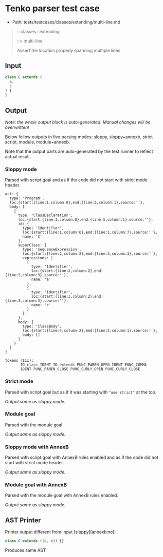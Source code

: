 # Tenko parser test case

- Path: tests/testcases/classes/extending/multi-line.md

> :: classes : extending
>
> ::> multi-line
>
> Assert the location properly spanning multiple lines

## Input

`````js
class C extends (
  a,
  c
) {
}
`````

## Output

_Note: the whole output block is auto-generated. Manual changes will be overwritten!_

Below follow outputs in five parsing modes: sloppy, sloppy+annexb, strict script, module, module+annexb.

Note that the output parts are auto-generated by the test runner to reflect actual result.

### Sloppy mode

Parsed with script goal and as if the code did not start with strict mode header.

`````
ast: {
  type: 'Program',
  loc:{start:{line:1,column:0},end:{line:5,column:1},source:''},
  body: [
    {
      type: 'ClassDeclaration',
      loc:{start:{line:1,column:0},end:{line:5,column:1},source:''},
      id: {
        type: 'Identifier',
        loc:{start:{line:1,column:6},end:{line:1,column:7},source:''},
        name: 'C'
      },
      superClass: {
        type: 'SequenceExpression',
        loc:{start:{line:2,column:2},end:{line:3,column:3},source:''},
        expressions: [
          {
            type: 'Identifier',
            loc:{start:{line:2,column:2},end:{line:2,column:3},source:''},
            name: 'a'
          },
          {
            type: 'Identifier',
            loc:{start:{line:3,column:2},end:{line:3,column:3},source:''},
            name: 'c'
          }
        ]
      },
      body: {
        type: 'ClassBody',
        loc:{start:{line:4,column:2},end:{line:5,column:1},source:''},
        body: []
      }
    }
  ]
}

tokens (11x):
       ID_class IDENT ID_extends PUNC_PAREN_OPEN IDENT PUNC_COMMA
       IDENT PUNC_PAREN_CLOSE PUNC_CURLY_OPEN PUNC_CURLY_CLOSE
`````

### Strict mode

Parsed with script goal but as if it was starting with `"use strict"` at the top.

_Output same as sloppy mode._

### Module goal

Parsed with the module goal.

_Output same as sloppy mode._

### Sloppy mode with AnnexB

Parsed with script goal with AnnexB rules enabled and as if the code did not start with strict mode header.

_Output same as sloppy mode._

### Module goal with AnnexB

Parsed with the module goal with AnnexB rules enabled.

_Output same as sloppy mode._

## AST Printer

Printer output different from input [sloppy][annexb:no]:

````js
class C extends ((a, c)) {}
````

Produces same AST
